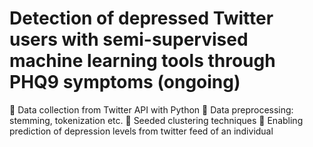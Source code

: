 # Detection of depressed Twitter users with semi-supervised machine learning tools through PHQ9 symptoms (ongoing)
 Data collection from Twitter API with Python
 Data preprocessing: stemming, tokenization etc.
 Seeded clustering techniques
 Enabling prediction of depression levels from twitter feed of an individual
